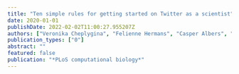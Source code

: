 ```yaml
---
title: "Ten simple rules for getting started on Twitter as a scientist"
date: 2020-01-01
publishDate: 2022-02-02T11:00:27.955207Z
authors: ["Veronika Cheplygina", "Felienne Hermans", "Casper Albers", "Natalia Bielczyk", "Ionica Smeets"]
publication_types: ["0"]
abstract: ""
featured: false
publication: "*PLoS computational biology*"
---
```


